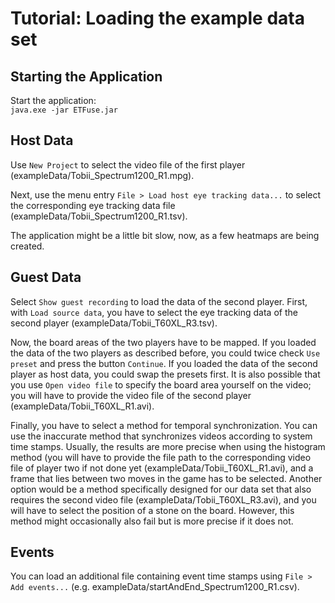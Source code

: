 # Tutorial: Loading the example data set

## Starting the Application

Start the application:<br/>
`java.exe -jar ETFuse.jar`

## Host Data

Use `New Project` to select the video file of the first player (exampleData/Tobii_Spectrum1200_R1.mpg).

Next, use the menu entry `File > Load host eye tracking data...` to select the corresponding eye tracking data file (exampleData/Tobii_Spectrum1200_R1.tsv).

The application might be a little bit slow, now, as a few heatmaps are being created.

## Guest Data

Select `Show guest recording` to load the data of the second player.
First, with `Load source data`, you have to select the eye tracking data of the second player (exampleData/Tobii_T60XL_R3.tsv).

Now, the board areas of the two players have to be mapped.
If you loaded the data of the two players as described before, you could twice check `Use preset` and press the button `Continue`. If you loaded the data of the second player as host data, you could swap the presets first. It is also possible that you use `Open video file` to specify the board area yourself on the video; you will have to provide the video file of the second player (exampleData/Tobii_T60XL_R1.avi).

Finally, you have to select a method for temporal synchronization. You can use the inaccurate method that synchronizes videos according to system time stamps. Usually, the results are more precise when using the histogram method (you will have to provide the file path to the corresponding video file of player two if not done yet (exampleData/Tobii_T60XL_R1.avi), and a frame that lies between two moves in the game has to be selected. Another option would be a method specifically designed for our data set that also requires the second video file (exampleData/Tobii_T60XL_R3.avi), and you will have to select the position of a stone on the board. However, this method might occasionally also fail but is more precise if it does not.

## Events

You can load an additional file containing event time stamps using `File > Add events...` (e.g. exampleData/startAndEnd_Spectrum1200_R1.csv).